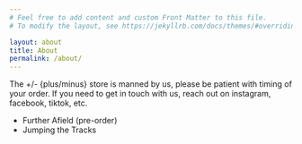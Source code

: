 ```yaml
---
# Feel free to add content and custom Front Matter to this file.
# To modify the layout, see https://jekyllrb.com/docs/themes/#overriding-theme-defaults

layout: about
title: About
permalink: /about/
---
```


The +/- {plus/minus} store is manned by us, please be patient with timing of
your order. If you need to get in touch with us, reach out on instagram,
facebook, tiktok, etc.

-   Further Afield (pre-order)
-   Jumping the Tracks
